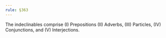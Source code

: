 ```yaml
---
rule: §363
---
```


The indeclinables comprise (I) Prepositions (II) Adverbs, (III) Particles, (IV) Conjunctions, and (V) Interjections.